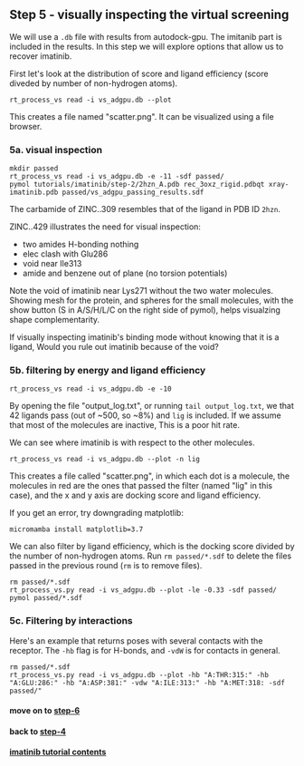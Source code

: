 ## Step 5 - visually inspecting the virtual screening

We will use a `.db` file with results from autodock-gpu.
The imitanib part is included in the results. In this step
we will explore options that allow us to recover imatinib.

First let's look at the distribution of score and ligand efficiency
(score diveded by number of non-hydrogen atoms).
```
rt_process_vs read -i vs_adgpu.db --plot
```
This creates a file named "scatter.png".
It can be visualized using a file browser.

### 5a. visual inspection

```
mkdir passed
rt_process_vs read -i vs_adgpu.db -e -11 -sdf passed/
pymol tutorials/imatinib/step-2/2hzn_A.pdb rec_3oxz_rigid.pdbqt xray-imatinib.pdb passed/vs_adgpu_passing_results.sdf 
```

The carbamide of ZINC..309 resembles that of the ligand in PDB ID `2hzn`.

ZINC..429 illustrates the need for visual inspection:
 - two amides H-bonding nothing
 - elec clash with Glu286
 - void near Ile313
 - amide and benzene out of plane (no torsion potentials)

Note the void of imatinib near Lys271 without the two water molecules.
Showing mesh for the protein, and spheres for the small molecules,
with the show button (S in A/S/H/L/C on the right side of pymol),
helps visualzing shape complementarity.

If visually inspecting imatinib's binding mode without knowing that it is
a ligand, Would you rule out imatinib because of the void?


### 5b. filtering by energy and ligand efficiency


```
rt_process_vs read -i vs_adgpu.db -e -10
```

By opening the file "output\_log.txt", or running `tail output_log.txt`,
we that 42 ligands pass (out of ~500, so ~8%) and `lig` is included.
If we assume that most of the molecules are inactive, This is a poor hit rate.


We can see where imatinib is with respect to the other molecules.
```
rt_process_vs read -i vs_adgpu.db --plot -n lig
```
This creates a file called "scatter.png", in which each dot is a molecule,
the molecules in red are the ones that passed the filter (named "lig" in this case),
and the x and y axis are docking score and ligand efficiency.

If you get an error, try downgrading matplotlib:
```
micromamba install matplotlib=3.7
```

We can also filter by ligand efficiency, which is the docking score divided by
the number of non-hydrogen atoms. Run `rm passed/*.sdf` to delete the files
passed in the previous round (`rm` is to remove files).

```
rm passed/*.sdf
rt_process_vs.py read -i vs_adgpu.db --plot -le -0.33 -sdf passed/
pymol passed/*.sdf
```


### 5c. Filtering by interactions

Here's an example that returns poses with several contacts with the receptor.
The `-hb` flag is for H-bonds, and `-vdW` is for contacts in general.
```
rm passed/*.sdf
rt_process_vs.py read -i vs_adgpu.db --plot -hb "A:THR:315:" -hb "A:GLU:286:" -hb "A:ASP:381:" -vdw "A:ILE:313:" -hb "A:MET:318: -sdf passed/"
```

#### move on to [step-6](../step-6)

#### back to [step-4](../step-4)

#### [imatinib tutorial contents](../)
